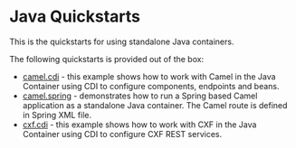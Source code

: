Java Quickstarts
================

This is the quickstarts for using standalone Java containers.

The following quickstarts is provided out of the box:

* [camel.cdi](camel-cdi) - this example shows how to work with Camel in the Java Container using CDI to configure components,
endpoints and beans.
* [camel.spring](camel-spring) - demonstrates how to run a Spring based Camel application as a standalone Java container. The Camel route is defined in Spring XML file.
* [cxf.cdi](cxf-cdi) - this example shows how to work with CXF in the Java Container using CDI to configure CXF REST services.
 
